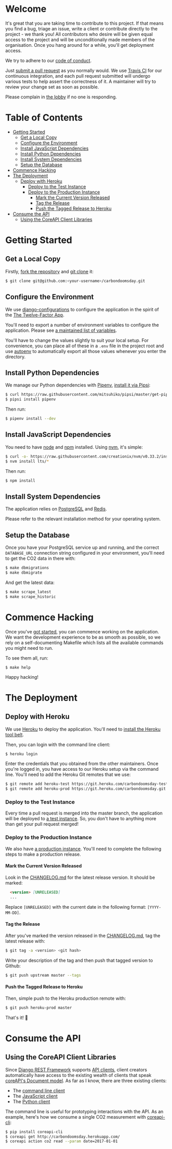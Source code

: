 # Welcome

It's great that you are taking time to contribute to this project. If that
means you find a bug, triage an issue, write a client or contribute directly to
the project - we thank you! All contributors who desire will be given equal
access to the project and will be unconditionally made members of the
organisation. Once you hang around for a while, you'll get deployment access.

We try to adhere to our [code of conduct].

[code of conduct]: https://github.com/giving-a-fuck-about-climate-change/carbondoomsday/blob/master/CONDUCT.md

Just [submit a pull request] as you normally would. We use [Travis CI] for our
continuous integration, and each pull request submitted will undergo various
tests to help assert the correctness of it. A maintainer will try to review
your change set as soon as possible.

Please complain in [the lobby] if no one is responding.

[submit a pull request]: https://help.github.com/articles/creating-a-pull-request/
[Travis CI]: https://travis-ci.org/
[the lobby]: https://gitter.im/giving-a-fuck-about-climate-change/Lobby

# Table of Contents
  * [Getting Started](#getting-started)
    * [Get a Local Copy](#get-a-local-copy)
    * [Configure the Environment](#configure-the-environment)
    * [Install JavaScript Dependencies](#install-javascript-dependencies)
    * [Install Python Dependencies](#install-python-dependencies)
    * [Install System Dependencies](#install-system-dependencies)
    * [Setup the Database](#setup-the-database)
  * [Commence Hacking](#commence-hacking)
  * [The Deployment](#the-deployment)
      * [Deploy with Heroku](#deploy-with-heroku)
        * [Deploy to the Test Instance](#deploy-to-the-test-instance)
        * [Deploy to the Production Instance](#deploy-to-the-production-instance)
          * [Mark the Current Version Released](#mark-the-current-version-released)
          * [Tag the Release](#tag-the-release)
          * [Push the Tagged Release to Heroku](#push-the-tagged-release-to-heroku)
  * [Consume the API](#consume-the-api)
    * [Using the CoreAPI Client Libraries](#using-the-coreapi-client-libraries)

# Getting Started

## Get a Local Copy

Firstly, [fork the repository] and [git clone] it:

[fork the repository]: https://help.github.com/articles/fork-a-repo://help.github.com/articles/fork-a-repo/
[git clone]: https://git-scm.com/book/en/Getting-Started-Git-Basics

``` bash
$ git clone git@github.com:<your-username>/carbondoomsday.git
```

## Configure the Environment

We use [django-configurations] to configure the application in the spirit of
the [The Twelve-Factor App].

You'll need to export a number of environment variables to configure the
application. Please see [a maintained list of variables].

You'll have to change the values slightly to suit your local setup. For
convenience, you can place all of these in a `.env` file in the project root
and use [autoenv] to automatically export all those values whenever you enter
the directory.

[django-configurations]: https://github.com/jazzband/django-configurations
[The Twelve-Factor App]: https://12factor.net/config
[autoenv]:https://github.com/kennethreitz/autoenv
[a maintained list of variables]: https://github.com/giving-a-fuck-about-climate-change/carbondoomsday/blob/master/dockercompose/app/carbondoomsday.env

## Install Python Dependencies

We manage our Python dependencies with [Pipenv], [install it via Pipsi]:

[Pipenv]: http://pipenv.org/
[install it via Pipsi]: http://docs.pipenv.org/en/latest/advanced.html#fancy-installation-of-pipenv

``` bash
$ curl https://raw.githubusercontent.com/mitsuhiko/pipsi/master/get-pipsi.py | python3
$ pipsi install pipenv
```

Then run:

``` bash
$ pipenv install --dev
```

## Install JavaScript Dependencies

You need to have [node] and [npm] installed. Using [nvm], it's simple:

[node]: https://nodejs.org/
[npm]: https://www.npmjs.com/
[nvm]: https://github.com/creationix/nvm#installation

``` bash
$ curl -o- https://raw.githubusercontent.com/creationix/nvm/v0.33.2/install.sh | bash
$ nvm install lts/*
```

Then run:

``` bash
$ npm install
```

## Install System Dependencies

The application relies on [PostgreSQL] and [Redis].

Please refer to the relevant installation method for your operating system.

[PostgreSQL]: https://www.postgresql.org/
[Redis]: https://redis.io/

## Setup the Database

Once you have your PostgreSQL service up and running, and the correct
`DATABASE_URL` connection string configured in your environment, you'll need to
get the CO2 data in there with:


``` bash
$ make dbmigrations
$ make dbmigrate
```

And get the latest data:

``` bash
$ make scrape_latest
$ make scrape_historic
```

# Commence Hacking

Once you've [got started], you can commence working on the application. We want
the development experience to be as smooth as possible, so we rely on a self-documenting
Makefile which lists all the available commands you might need to run.

To see them all, run:

[got started]: #getting-started

```
$ make help
```

Happy hacking!

# The Deployment

## Deploy with Heroku

We use [Heroku] to deploy the application. You'll need to [install the Heroku
tool belt].

Then, you can login with the command line client:

[Heroku]: https://devcenter.heroku.com/
[install the Heroku tool belt]: https://devcenter.heroku.com/articles/heroku-cli#download-and-install

``` bash
$ heroku login
```

Enter the credentials that you obtained from the other maintainers. Once you're
logged in, you have access to our Heroku setup via the command line. You'll need
to add the Heroku Git remotes that we use:

``` bash
$ git remote add heroku-test https://git.heroku.com/carbondoomsday-test.git
$ git remote add heroku-prod https://git.heroku.com/carbondoomsday.git
```

### Deploy to the Test Instance

Every time a pull request is merged into the master branch, the application
will be deployed to [a test instance]. So, you don't have to anything more than
get your pull request merged!

[a test instance]: https://carbondoomsday-test.herokuapp.com/

### Deploy to the Production Instance

We also have [a production instance]. You'll need to complete the following steps
to make a production release.

[a production instance]: https://carbondoomsday.herokuapp.com/

#### Mark the Current Version Released

Look in the [CHANGELOG.md] for the latest release version. It should be marked:

[CHANGELOG.md]: https://github.com/giving-a-fuck-about-climate-change/carbondoomsday/blob/master/CHANGELOG.md

``` markdown
  <version> [UNRELEASED]
  ...
```

Replace `[UNRELEASED]` with the current date in the following format: `[YYYY-MM-DD]`.

#### Tag the Release

After you've marked the version released in the [CHANGELOG.md], tag the latest release with:

[CHANGELOG.md]: https://github.com/giving-a-fuck-about-climate-change/carbondoomsday/blob/master/CHANGELOG.md

``` bash
$ git tag -a <version> <git hash>
```

Write your description of the tag and then push that tagged version to Github:

``` bash
$ git push upstream master --tags
```

#### Push the Tagged Release to Heroku

Then, simple push to the Heroku production remote with:

``` bash
$ git push heroku-prod master
```

That's it! :beers:

# Consume the API

## Using the CoreAPI Client Libraries

Since [Django REST Framework] supports [API clients], client creators
automatically have access to the existing wealth of clients that speak
[coreAPI's Document model]. As far as I know, there are three existing
clients:

[Django REST Framework]: http://www.django-rest-framework.org/
[API clients]: http://www.django-rest-framework.org/topics/api-clients/
[coreAPI's Document model]: http://www.coreapi.org/specification/document/

  * The [command line client]
  * The [JavaScript client]
  * The [Python client]

[command line client]: http://www.django-rest-framework.org/topics/api-clients/#command-line-client
[JavaScript client]: http://www.django-rest-framework.org/topics/api-clients/#javascript-client-library
[Python client]: http://www.django-rest-framework.org/topics/api-clients/#python-client-library

The command line is useful for prototyping interactions with the API. As an
example, here's how we consume a single CO2 measurement with [coreapi-cli]:

[coreapi-cli]: http://www.coreapi.org/tools-and-resources/command-line-client/

```bash
$ pip install coreapi-cli
$ coreapi get http://carbondoomsday.herokuapp.com/
$ coreapi action co2 read --param date=2017-01-01
```
